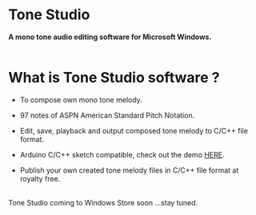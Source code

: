 # Tone Studio
**A mono tone audio editing software for Microsoft Windows.**
<br><br/>

# What is Tone Studio software ?
- To compose own mono tone melody.

- 97 notes of ASPN American Standard Pitch Notation.

- Edit, save, playback and output composed tone melody to C/C++ file format.

- Arduino C/C++ sketch compatible, check out the demo [HERE](https://drive.google.com/file/d/1MXhUsjOQoxmVl7hEdogBaWM4x9ibQpun/view?usp=sharing).

- Publish your own created tone melody files in C/C++ file format at royalty free.
<br><br/>

Tone Studio coming to Windows Store soon ...stay tuned.
<br><br/>
